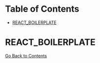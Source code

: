 <h1 id='contents'>Table of Contents</h1>

- [REACT_BOILERPLATE](#react_boilerplate)

# REACT_BOILERPLATE

[Go Back to Contents](#contents)
